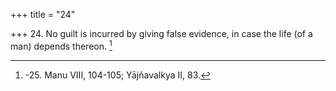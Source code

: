 +++
title = "24"

+++
24. No guilt is incurred by giving false evidence, in case the life (of a man) depends thereon. [^14] 


[^14]:  -25. Manu VIII, 104-105; Yājñavalkya II, 83.
